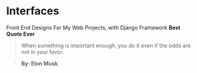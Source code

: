 # Interfaces
Front End Designs For My Web Projects, with Django Framework
**Best Quote Ever**
> When something is important enough, 
> you do it even if the odds are not in your favor.

>**By: Elon Musk**
